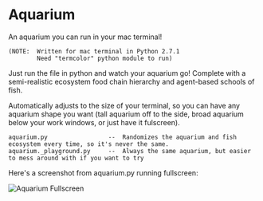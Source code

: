 # Aquarium
An aquarium you can run in your mac terminal!

    (NOTE:  Written for mac terminal in Python 2.7.1
            Need "termcolor" python module to run)

Just run the file in python and watch your aquarium go!  Complete with a semi-realistic ecosystem food chain hierarchy and agent-based schools of fish.

Automatically adjusts to the size of your terminal, so you can have any aquarium shape you want (tall aquarium off to the side, broad aquarium below your work windows, or just have it fulscreen).

    aquarium.py                 --  Randomizes the aquarium and fish ecosystem every time, so it's never the same.
    aquarium._playground.py     --  Always the same aquarium, but easier to mess around with if you want to try


Here's a screenshot from aquarium.py running fullscreen:

![Aquarium Fullscreen](https://github.com/doorbell88/Aquarium/blob/master/image_fullscreen_kelp.png "Aquarium Fullscreen")
